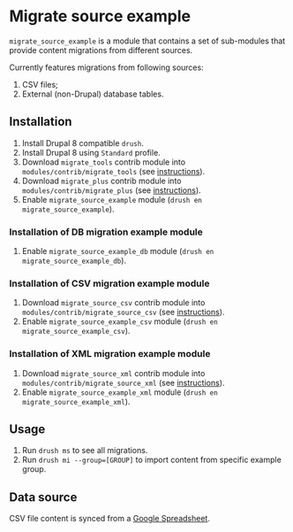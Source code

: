 # Migrate source example

`migrate_source_example` is a module that contains a set of sub-modules that provide content migrations from different
sources.

Currently features migrations from following sources:
1. CSV files;
2. External (non-Drupal) database tables.

## Installation

1. Install Drupal 8 compatible `drush`.
2. Install Drupal 8 using `Standard` profile.
3. Download `migrate_tools` contrib module into `modules/contrib/migrate_tools` (see [instructions](https://www.drupal.org/project/migrate_tools/git-instructions)).
4. Download `migrate_plus` contrib module into `modules/contrib/migrate_plus` (see [instructions](https://www.drupal.org/project/migrate_plus/git-instructions)).
5. Enable `migrate_source_example` module (`drush en migrate_source_example`).

### Installation of DB migration example module
1. Enable `migrate_source_example_db` module (`drush en migrate_source_example_db`).

### Installation of CSV migration example module
1. Download `migrate_source_csv` contrib module into `modules/contrib/migrate_source_csv` (see [instructions](https://www.drupal.org/project/migrate_source_csv/git-instructions)).
1. Enable `migrate_source_example_csv` module (`drush en migrate_source_example_csv`).

### Installation of XML migration example module
1. Download `migrate_source_xml` contrib module into `modules/contrib/migrate_source_xml` (see [instructions](https://www.drupal.org/project/migrate_source_xml/git-instructions)).
1. Enable `migrate_source_example_xml` module (`drush en migrate_source_example_xml`).

## Usage

1. Run `drush ms` to see all migrations.
2. Run `drush mi --group=[GROUP]` to import content from specific example group.

## Data source

CSV file content is synced from a [Google Spreadsheet](https://goo.gl/Iq2Tk6).
